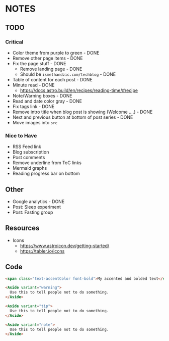 # NOTES

## TODO

### Critical

- Color theme from purple to green - DONE
- Remove other page items - DONE
- Fix the page stuff - DONE
  - Remove landing page - DONE
  - Should be `ismethandzic.com/techblog` - DONE
- Table of content for each post - DONE
- Minute read - DONE
  - <https://docs.astro.build/en/recipes/reading-time/#recipe>
- Note/Warning boxes - DONE
- Read and date color gray - DONE
- Fix tags link - DONE
- Remove intro title when blog post is showing (Welcome ....) - DONE
- Next and previous button at bottom of post series - DONE
- Move images into `src`

### Nice to Have

- RSS Feed link
- Blog subscription
- Post comments
- Remove underline from ToC links
- Mermaid graphs
- Reading progress bar on bottom

## Other

- Google analytics - DONE
- Post: Sleep experiment
- Post: Fasting group

## Resources

- Icons
  - <https://www.astroicon.dev/getting-started/>
  - <https://tabler.io/icons>

## Code

```html
<span class="text-accentColor font-bold">My accented and bolded text</span>

<Aside variant="warning">
  Use this to tell people not to do something.
</Aside>

<Aside variant="tip">
  Use this to tell people not to do something.
</Aside>

<Aside variant="note">
  Use this to tell people not to do something.
</Aside>

```
